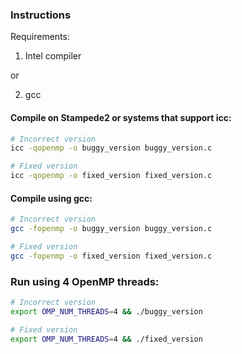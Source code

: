 ### Instructions

Requirements:
1. Intel compiler

or

2. gcc


#### Compile on Stampede2 or systems that support icc:

```bash
# Incorrect version
icc -qopenmp -o buggy_version buggy_version.c

# Fixed version
icc -qopenmp -o fixed_version fixed_version.c
```


#### Compile using gcc:

```bash
# Incorrect version
gcc -fopenmp -o buggy_version buggy_version.c

# Fixed version
gcc -fopenmp -o fixed_version fixed_version.c
```


### Run using 4 OpenMP threads:

```bash
# Incorrect version
export OMP_NUM_THREADS=4 && ./buggy_version  

# Fixed version
export OMP_NUM_THREADS=4 && ./fixed_version
```

